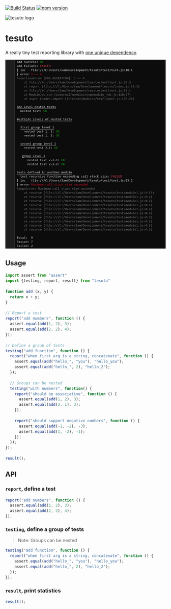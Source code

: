 [![Build Status](https://travis-ci.org/dgellow/tesuto.svg)](https://travis-ci.org/dgellow/tesuto) [![npm version](https://badge.fury.io/js/tesuto.svg)](https://badge.fury.io/js/tesuto)

![tesuto logo](http://i.imgur.com/orh29FB.png)

# tesuto

A really tiny test reporting library with [one unique dependency](https://github.com/dgellow/neocolor/).

<img src="assets/screenshot.png" width="700">

## Usage

```typescript
import assert from "assert"
import {testing, report, result} from "tesuto"

function add (x, y) {
  return x + y;
}

// Report a test
report("add numbers", function () {
  assert.equal(add(1, 2), 3);
  assert.equal(add(2, 2), 4);
});

// Define a group of tests
testing("add function", function () {
  report("when first arg is a string, concatenate", function () {
    assert.equal(add("hello_", "you"), "hello_you");
    assert.equal(add("hello_", 2), "hello_2");
  });

  // Groups can be nested
  testing("with numbers", function() {
    report("should be associative", function () {
      assert.equal(add(1, 2), 3);
      assert.equal(add(2, 1), 3);
    });

    report("should support negative numbers", function () {
      assert.equal(add(-1, -2), -3);
      assert.equal(add(1, -2), -1);
    });
  });
});

result();
```

## API
### `report`, define a test

```typescript
report("add numbers", function () {
  assert.equal(add(1, 2), 3);
  assert.equal(add(2, 2), 4);
});
```

### `testing`, define a group of tests

> Note: Groups can be nested

```typescript
testing("add function", function () {
  report("when first arg is a string, concatenate", function () {
    assert.equal(add("hello_", "you"), "hello_you");
    assert.equal(add("hello_", 2), "hello_2");
  });
});
```

### `result`, print statistics

```typescript
result();
```

